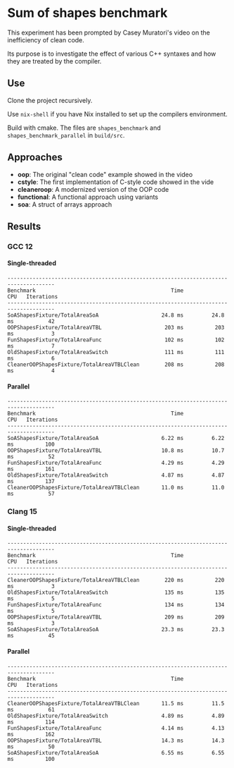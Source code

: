 # Sum of shapes benchmark

This experiment has been prompted by Casey Muratori's video on the inefficiency of clean code.

Its purpose is to investigate the effect of various C++ syntaxes and how they are treated by the compiler.

## Use

Clone the project recursively.

Use `nix-shell` if you have Nix installed to set up the compilers environment.

Build with cmake. The files are `shapes_benchmark` and `shapes_benchmark_parallel` in `build/src`.

## Approaches

 - **oop**: The original "clean code" example showed in the video
 - **cstyle**: The first implementation of C-style code showed in the vide
 - **cleaneroop**: A modernized version of the OOP code
 - **functional**: A functional approach using variants
 - **soa**: A struct of arrays approach

## Results

### GCC 12

#### Single-threaded

```text
-------------------------------------------------------------------------------------
Benchmark                                           Time             CPU   Iterations
-------------------------------------------------------------------------------------
SoAShapesFixture/TotalAreaSoA                    24.8 ms         24.8 ms           42
OOPShapesFixture/TotalAreaVTBL                    203 ms          203 ms            3
FunShapesFixture/TotalAreaFunc                    102 ms          102 ms            7
OldShapesFixture/TotalAreaSwitch                  111 ms          111 ms            6
CleanerOOPShapesFixture/TotalAreaVTBLClean        208 ms          208 ms            4
```

#### Parallel

```text
-------------------------------------------------------------------------------------
Benchmark                                           Time             CPU   Iterations
-------------------------------------------------------------------------------------
SoAShapesFixture/TotalAreaSoA                    6.22 ms         6.22 ms          100
OOPShapesFixture/TotalAreaVTBL                   10.8 ms         10.7 ms           52
FunShapesFixture/TotalAreaFunc                   4.29 ms         4.29 ms          161
OldShapesFixture/TotalAreaSwitch                 4.87 ms         4.87 ms          137
CleanerOOPShapesFixture/TotalAreaVTBLClean       11.0 ms         11.0 ms           57
```

### Clang 15

#### Single-threaded

```text
-------------------------------------------------------------------------------------
Benchmark                                           Time             CPU   Iterations
-------------------------------------------------------------------------------------
CleanerOOPShapesFixture/TotalAreaVTBLClean        220 ms          220 ms            3
OldShapesFixture/TotalAreaSwitch                  135 ms          135 ms            5
FunShapesFixture/TotalAreaFunc                    134 ms          134 ms            5
OOPShapesFixture/TotalAreaVTBL                    209 ms          209 ms            3
SoAShapesFixture/TotalAreaSoA                    23.3 ms         23.3 ms           45
```

 #### Parallel

```text
-------------------------------------------------------------------------------------
Benchmark                                           Time             CPU   Iterations
-------------------------------------------------------------------------------------
CleanerOOPShapesFixture/TotalAreaVTBLClean       11.5 ms         11.5 ms           61
OldShapesFixture/TotalAreaSwitch                 4.89 ms         4.89 ms          114
FunShapesFixture/TotalAreaFunc                   4.14 ms         4.13 ms          162
OOPShapesFixture/TotalAreaVTBL                   14.3 ms         14.3 ms           50
SoAShapesFixture/TotalAreaSoA                    6.55 ms         6.55 ms          100
```
